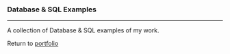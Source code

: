 ### Database & SQL Examples
***

A collection of Database & SQL examples of my work.

Return to [portfolio](../../../)
